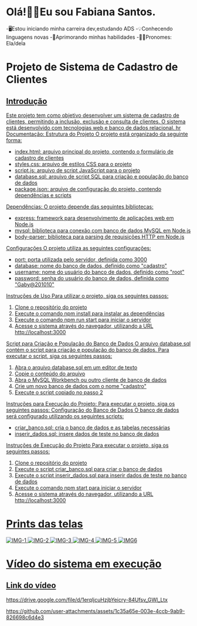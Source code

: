 
# Olá!👋🏽Eu sou Fabiana Santos.
-🖥️Estou iniciando minha carreira dev,estudando ADS
-💡Conhecendo linguagens novas
-📝Aprimorando minhas habilidades
-👧🏽Pronomes: Ela/dela



<h1> Projeto de Sistema de Cadastro de Clientes </h1>
<a href="https://github.com/FabianaBezalel/FabianaSantos/tree/main"> 
    
<h2> Introdução </h2>
<p> Este projeto tem como objetivo desenvolver um sistema de cadastro de clientes, 
  permitindo a inclusão, exclusão e consulta de clientes. O sistema está desenvolvido
  com tecnologias web e banco de dados relacional.
hr
Documentação:
Estrutura do Projeto
O projeto está organizado da seguinte forma:

- index.html: arquivo principal do projeto, contendo o formulário de cadastro de clientes
- styles.css: arquivo de estilos CSS para o projeto
- script.js: arquivo de script JavaScript para o projeto
- database.sql: arquivo de script SQL para criação e população do banco de dados
- package.json: arquivo de configuração do projeto, contendo dependências e scripts

Dependências:
O projeto depende das seguintes bibliotecas:

- express: framework para desenvolvimento de aplicações web em Node.js
- mysql: biblioteca para conexão com banco de dados MySQL em Node.js
- body-parser: biblioteca para parsing de requisições HTTP em Node.js

Configurações
O projeto utiliza as seguintes configurações:

- port: porta utilizada pelo servidor, definida como 3000
- database: nome do banco de dados, definido como "cadastro"
- username: nome do usuário do banco de dados, definido como "root"
- password: senha do usuário do banco de dados, definida como "Gaby@201010"

Instruções de Uso
Para utilizar o projeto, siga os seguintes passos:

1. Clone o repositório do projeto
2. Execute o comando npm install para instalar as dependências
3. Execute o comando npm run start para iniciar o servidor
4. Acesse o sistema através do navegador, utilizando a URL http://localhost:3000

Script para Criação e População do Banco de Dados
O arquivo database.sql contém o script para criação e população do banco de dados. Para executar o script, siga os seguintes passos:

1. Abra o arquivo database.sql em um editor de texto
2. Copie o conteúdo do arquivo
3. Abra o MySQL Workbench ou outro cliente de banco de dados
4. Crie um novo banco de dados com o nome "cadastro"
5. Execute o script copiado no passo 2

Instruções para Execução do Projeto:
Para executar o projeto, siga os seguintes passos:
Configuração do Banco de Dados
O banco de dados será configurado utilizando os seguintes scripts:

- criar_banco.sql: cria o banco de dados e as tabelas necessárias
- inserir_dados.sql: insere dados de teste no banco de dados

Instruções de Execução do Projeto
Para executar o projeto, siga os seguintes passos:

1. Clone o repositório do projeto
2. Execute o script criar_banco.sql para criar o banco de dados
3. Execute o script inserir_dados.sql para inserir dados de teste no banco de dados
4. Execute o comando npm start para iniciar o servidor
5. Acesse o sistema através do navegador, utilizando a URL http://localhost:3000
</p>

# Prints das telas 
![IMG-1](https://github.com/user-attachments/assets/edcbed53-0928-4693-a82e-d34aa8aeda1e)
![IMG-2](https://github.com/user-attachments/assets/1fabbd2a-7a19-4663-abb1-430b27269538)
![IMG-3](https://github.com/user-attachments/assets/54b84331-39ab-46dc-8e8a-62d6e2fe0892)
![IMG-4](https://github.com/user-attachments/assets/d260a5f8-a959-4411-9617-9ef49646f0c6)
![IMG-5](https://github.com/user-attachments/assets/314acd3a-5151-4d8f-9039-64bee71abb7f)
![IMG6](https://github.com/user-attachments/assets/e6470f57-f360-4f36-a42a-cf91bb4f20d4)

# Vídeo do sistema em execução
<h2> Link do vídeo </h2>
https://drive.google.com/file/d/1erqljcuHzjbYeicry-84Ufsv_GWl_Ltx

https://github.com/user-attachments/assets/1c35a65e-003e-4ccb-9ab9-826698c6d4e3


